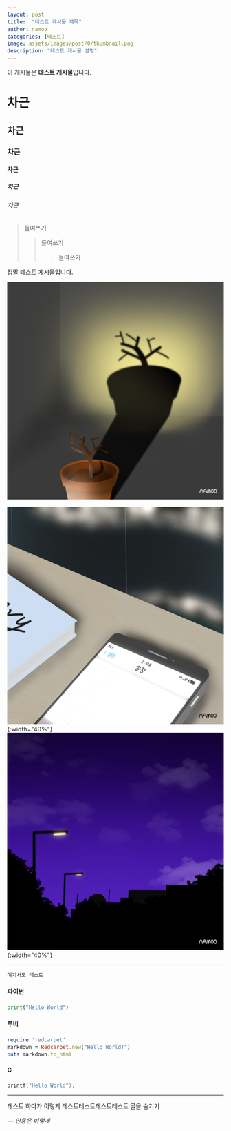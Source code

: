 ```yaml
---
layout: post
title:  "테스트 게시물 제목"
author: namoo
categories: [테스트]
image: assets/images/post/0/thumbnail.png
description: "테스트 게시물 설명"
---
```


이 게시물은 **테스트 게시물**입니다.

# 차근
## 차근
### 차근
#### 차근
##### 차근
###### 차근

> 들여쓰기
>> 들여쓰기
>>> 들여쓰기

정말 테스트 게시물입니다.

![테스트 이미지](/assets/images/project/drawing/example1.png)

![테스트 이미지](/assets/images/project/drawing/example2.png){:width="40%"}
![테스트 이미지](/assets/images/project/drawing/example3.png){:width="40%"}

---

```md
여기서도 테스트
```

#### 파이썬

```python
print("Hello World")
```

#### 루비

```ruby
require 'redcarpet'
markdown = Redcarpet.new("Hello World!")
puts markdown.to_html
```

#### C

```c
printf("Hello World");
```

---

테스트 하다가 이렇게 <span class="spoiler">테스트테스트테스트테스트</span> 글을 숨기기

<cite>— 인용은 이렇게</cite>
